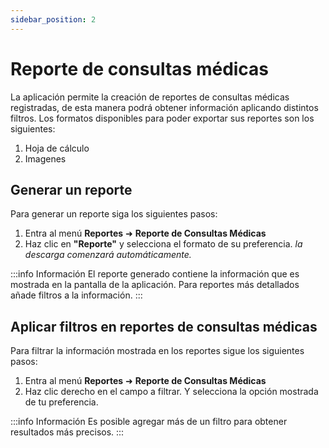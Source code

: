 ```yaml
---
sidebar_position: 2
---
```


# Reporte de consultas médicas

La aplicación permite la creación de reportes de consultas médicas registradas, de esta manera podrá obtener información aplicando distintos filtros. Los formatos disponibles para poder exportar sus reportes son los siguientes:

1. Hoja de cálculo
2. Imagenes

## Generar un reporte

Para generar un reporte siga los siguientes pasos:

1. Entra al menú **Reportes** ➜ **Reporte de Consultas Médicas**
2. Haz clic en **"Reporte"** y selecciona el formato de su preferencia. *la descarga comenzará automáticamente.*

:::info Información
El reporte generado contiene la información que es mostrada en la pantalla de la aplicación. Para reportes más detallados añade filtros a la información.
:::

## Aplicar filtros en reportes de consultas médicas

Para filtrar la información mostrada en los reportes sigue los siguientes pasos:

1. Entra al menú **Reportes** ➜ **Reporte de Consultas Médicas**
2. Haz clic derecho en el campo a filtrar. Y selecciona la opción mostrada de tu preferencia.
 
:::info Información
Es posible agregar más de un filtro para obtener resultados más precisos.
:::
